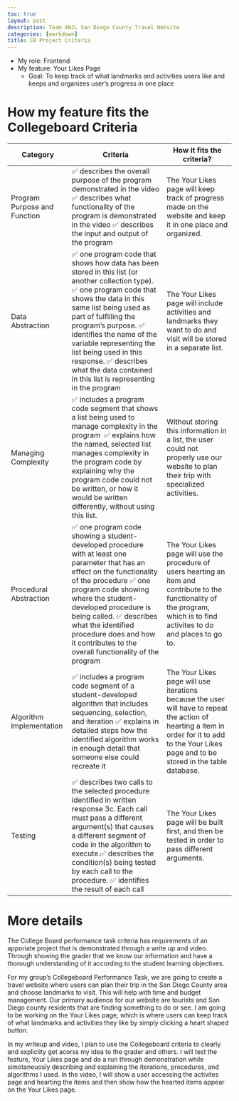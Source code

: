 ```yaml
---
toc: true
layout: post
description: Team ANJL San Diego County Travel Website
categories: [markdown]
title: CB Project Criteria
---
```


- My role: Frontend 
- My feature: Your Likes Page
    - Goal: To keep track of what landmarks and activities users like and keeps and organizes user’s progress in one place 

# How my feature fits the Collegeboard Criteria

Category | Criteria | How it fits the criteria?
-- | -- | -- 
Program Purpose and Function | ✅ describes the overall purpose of the program demonstrated in the video ✅ describes what functionality of the program is demonstrated in the video  ✅ describes the input and output of the program | The Your Likes page will keep track of progress made on the website and keep it in one place and organized.
Data Abstraction |  ✅ one program code that shows how data has been stored in this list (or another collection type). ✅ one program code that shows the data in this same list being used as part of fulfilling the program’s purpose. ✅ identifies the name of the variable representing the list being used in this response. ✅ describes what the data contained in this list is representing in the program | The Your Likes page will include activities and landmarks they want to do and visit will be stored in a separate list. 
Managing Complexity | ✅ includes a program code segment that shows a list being used to manage complexity in the program  ✅ explains how the named, selected list manages complexity in the program code by explaining why the program code could not be written, or how it would be written differently, without using this list. | Without storing this information in a list, the user could not properly use our website to plan their trip with specialized activities. 
Procedural Abstraction | ✅ one program code showing a student-developed procedure with at least one parameter that has an effect on the functionality of the procedure ✅ one program code showing where the student-developed procedure is being called. ✅ describes what the identified procedure does and how it contributes to the overall functionality of the program | The Your Likes page will use the procedure of users hearting an item and contribute to the functionality of the program, which is to find activites to do and places to go to. 
Algorithm Implementation | ✅ includes a program code segment of a student-developed algorithm that includes sequencing, selection, and iteration ✅ explains in detailed steps how the identified algorithm works in enough detail that someone else could recreate it | The Your Likes page will use iterations because the user will have to repeat the action of hearting a item in order for it to add to the Your Likes page and to be stored in the table database. 
Testing | ✅ describes two calls to the selected procedure identified in written response 3c. Each call must pass a different argument(s) that causes a different segment of code in the algorithm to execute.✅ describes the condition(s) being tested by each call to the procedure. ✅ identifies the result of each call | The Your Likes page will be built first, and then be tested in order to pass different arguments. 

# More details 

The College Board performance task criteria has requirements of an apporiate project that is demonstrated through a write up and video. Through showing the grader that we know our information and have a thorough understanding of it according to the student learning objectives. 

For my group’s Collegeboard Performance Task, we are going to create a travel website where users can plan their trip in the San Diego County area and choose landmarks to visit. This will help with time and budget management. Our primary audience for our website are tourists and San Diego county residents that are finding something to do or see. I am going to be working on the Your Likes page, which is where users can keep track of what landmarks and activities they like by simply clicking a heart shaped button. 

In my writeup and video, I plan to use the Collegeboard criteria to clearly and expliclity get acorss my idea to the grader and others. I will test the feature, Your Likes page and do a run through demonstration while simotaneuosly describing and explaining the iterations, procedures, and algorithms I used. In the video, I will show a user accessing the activites page and hearting the items and then show how the hearted items appear on the Your Likes page. 




